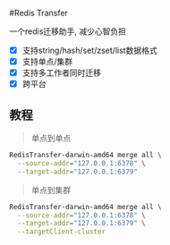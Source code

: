 #Redis Transfer

一个redis迁移助手, 减少心智负担

- [x] 支持string/hash/set/zset/list数据格式
- [x] 支持单点/集群
- [x] 支持多工作者同时迁移
- [x] 跨平台

## 教程
> 单点到单点

```bash
RedisTransfer-darwin-amd64 merge all \
  --source-addr="127.0.0.1:6378" \
  --target-addr="127.0.0.1:6379"
```

> 单点到集群

```bash
RedisTransfer-darwin-amd64 merge all \
  --source-addr="127.0.0.1:6378" \
  --target-addr="127.0.0.1:6379" \
  --targetClient-cluster
```